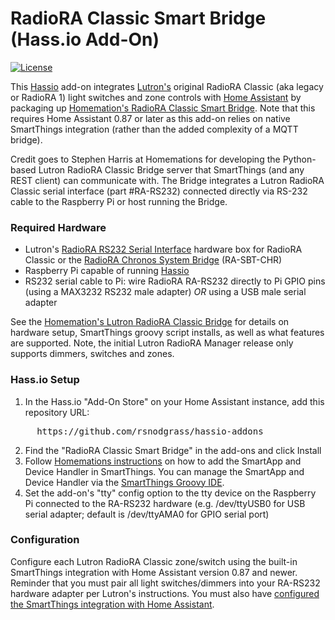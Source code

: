 # RadioRA Classic Smart Bridge (Hass.io Add-On)

[![License](https://img.shields.io/badge/License-Apache%202.0-blue.svg)](https://opensource.org/licenses/Apache-2.0)

This [Hassio](https://www.home-assistant.io/hassio/) add-on integrates [Lutron's](http://lutron.com/) original RadioRA Classic (aka legacy or RadioRA 1) light switches and zone controls with [Home Assistant](https://www.home-assistant.io/) by packaging up [Homemation's RadioRA Classic Smart Bridge](https://github.com/homemations/SmartThings). Note that this requires Home Assistant 0.87 or later as this add-on relies on native SmartThings integration (rather than the added complexity of a MQTT bridge).

Credit goes to Stephen Harris at Homemations for developing the Python-based Lutron RadioRA Classic Bridge server
that SmartThings (and any REST client) can communicate with. The Bridge integrates a Lutron RadioRA Classic serial interface (part #RA-RS232) connected directly via RS-232 cable to the Raspberry Pi or host running the Bridge.

### Required Hardware

* Lutron's [RadioRA RS232 Serial Interface](http://www.lutron.com/TechnicalDocumentLibrary/044005c.pdf) hardware box for RadioRA Classic or the [RadioRA Chronos System Bridge](http://www.lutron.com/TechnicalDocumentLibrary/044037b.pdf) (RA-SBT-CHR)
* Raspberry Pi capable of running [Hassio](https://www.home-assistant.io/hassio/)
* RS232 serial cable to Pi: wire RadioRA RA-RS232 directly to Pi GPIO pins (using a MAX3232 RS232 male adapter) *OR* using a USB male serial adapter

See the [Homemation's Lutron RadioRA Classic Bridge](https://github.com/homemations/SmartThings) for details on hardware setup, SmartThings groovy script installs, as well as what features are supported. Note, the initial Lutron RadioRA Manager release only supports dimmers, switches and zones.

### Hass.io Setup

1. In the Hass.io "Add-On Store" on your Home Assistant instance, add this repository URL:
<pre>
     https://github.com/rsnodgrass/hassio-addons
</pre>
2. Find the "RadioRA Classic Smart Bridge" in the add-ons and click Install
3. Follow [Homemations instructions](https://github.com/homemations/SmartThings) on how to add the SmartApp and Device Handler in SmartThings. You can manage the SmartApp and Device Handler via the [SmartThings Groovy IDE](https://graph.api.smartthings.com/).
4. Set the add-on's "tty" config option to the tty device on the Raspberry Pi connected to the RA-RS232 hardware (e.g. /dev/ttyUSB0 for USB serial adapter; default is /dev/ttyAMA0 for GPIO serial port)

### Configuration

Configure each Lutron RadioRA Classic zone/switch using the built-in SmartThings integration with Home Assistant version 0.87 and newer. Reminder that you must pair all light switches/dimmers into your RA-RS232 hardware adapter per Lutron's instructions. You must also have [configured the SmartThings integration with Home Assistant](https://www.home-assistant.io/components/smartthings/).
